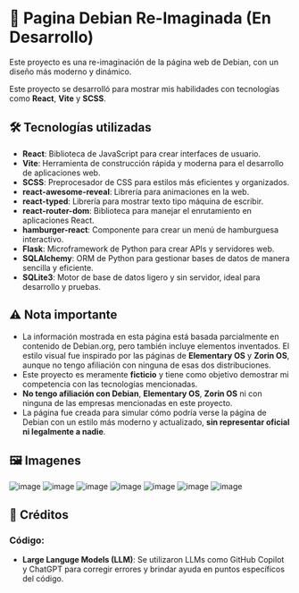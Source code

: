 # 🚀 Pagina Debian Re-Imaginada (En Desarrollo)

Este proyecto es una re-imaginación de la página web de Debian, con un diseño más moderno y dinámico. 

Este proyecto se desarrolló para mostrar mis habilidades con tecnologías como **React**, **Vite** y **SCSS**. 

## 🛠️ Tecnologías utilizadas 

- **React**: Biblioteca de JavaScript para crear interfaces de usuario.
- **Vite**: Herramienta de construcción rápida y moderna para el desarrollo de aplicaciones web.
- **SCSS**: Preprocesador de CSS para estilos más eficientes y organizados.
- **react-awesome-reveal**: Librería para animaciones en la web.
- **react-typed**: Librería para mostrar texto tipo máquina de escribir.
- **react-router-dom**: Biblioteca para manejar el enrutamiento en aplicaciones React.
- **hamburger-react**: Componente para crear un menú de hamburguesa interactivo.
- **Flask**: Microframework de Python para crear APIs y servidores web.
- **SQLAlchemy**: ORM de Python para gestionar bases de datos de manera sencilla y eficiente.
- **SQLite3**: Motor de base de datos ligero y sin servidor, ideal para desarrollo y pruebas.

## ⚠️ Nota importante 

- La información mostrada en esta página está basada parcialmente en contenido de Debian.org, pero también incluye elementos inventados. El estilo visual fue inspirado por las páginas de **Elementary OS** y **Zorin OS**, aunque no tengo afiliación con ninguna de esas dos distribuciones.
- Este proyecto es meramente **ficticio** y tiene como objetivo demostrar mi competencia con las tecnologías mencionadas.
- **No tengo afiliación con Debian**, **Elementary OS**, **Zorin OS** ni con ninguna de las empresas mencionadas en este proyecto.
- La página fue creada para simular cómo podría verse la página de Debian con un estilo más moderno y actualizado, **sin representar oficial ni legalmente a nadie**.

## 🖼️ Imagenes 

![image](https://github.com/user-attachments/assets/10457bb0-9714-47da-9eed-625243cca635)
![image](https://github.com/user-attachments/assets/c7e9d29c-e16c-4b43-acff-3887ab9b9053)
![image](https://github.com/user-attachments/assets/4b37f4e0-8e61-4e72-98f6-b025616cdfb3)
![image](https://github.com/user-attachments/assets/53d35ff6-985b-4043-9995-e7a39abc574e)
![image](https://github.com/user-attachments/assets/db26d11b-3e31-4157-a9d4-be0eb51f851a)
![image](https://github.com/user-attachments/assets/87671ad8-6108-40f9-b9ef-a6a5a8053b58)
![image](https://github.com/user-attachments/assets/cc751ced-a0df-4edc-938d-aa450ede648d)


## 📝 Créditos
### Código:
- **Large Languge Models (LLM)**: Se utilizaron LLMs como GitHub Copilot y ChatGPT para corregir errores y brindar ayuda en puntos específicos del código.
